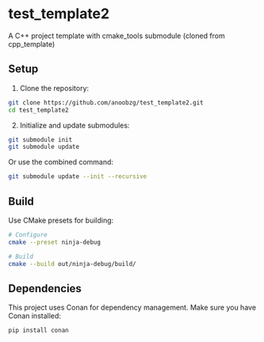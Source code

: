 # test_template2
A C++ project template with cmake_tools submodule (cloned from cpp_template)

## Setup

1. Clone the repository:
```bash
git clone https://github.com/anoobzg/test_template2.git
cd test_template2
```

2. Initialize and update submodules:
```bash
git submodule init
git submodule update
```

Or use the combined command:
```bash
git submodule update --init --recursive
```

## Build

Use CMake presets for building:

```bash
# Configure
cmake --preset ninja-debug

# Build
cmake --build out/ninja-debug/build/
```

## Dependencies

This project uses Conan for dependency management. Make sure you have Conan installed:

```bash
pip install conan
```

